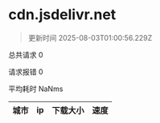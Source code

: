 
  # cdn.jsdelivr.net

  > 更新时间 2025-08-03T01:00:56.229Z
  
  总共请求 0

  请求报错 0

  平均耗时 NaNms

|城市|ip|下载大小|速度|
|-----|----------|---|---|

  